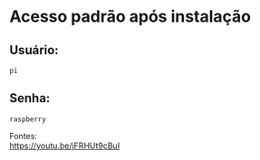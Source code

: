 # Acesso padrão após instalação

## Usuário:
```
pi
```

## Senha:
```
raspberry
```

Fontes: <br>
https://youtu.be/jFRHUt9cBuI